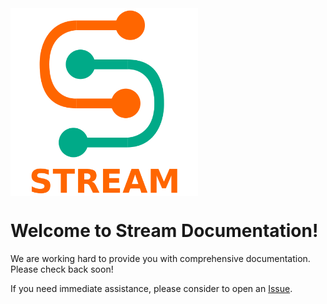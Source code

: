 <img src="https://github.com/AureClai/stream-python/raw/master/img/logo_plus_name.png" width="300" height="300" align="center">

# Welcome to Stream Documentation!

We are working hard to provide you with comprehensive documentation. Please check back soon!

If you need immediate assistance, please consider to open an [Issue](https://github.com/AureClai/stream-python/issues).
